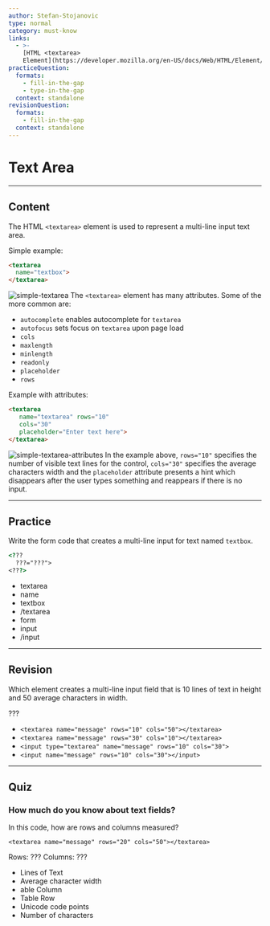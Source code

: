 ```yaml
---
author: Stefan-Stojanovic
type: normal
category: must-know
links:
  - >-
    [HTML <textarea>
    Element](https://developer.mozilla.org/en-US/docs/Web/HTML/Element/textarea){documentation}
practiceQuestion:
  formats:
    - fill-in-the-gap
    - type-in-the-gap
  context: standalone
revisionQuestion:
  formats:
    - fill-in-the-gap
  context: standalone
---
```


# Text Area


---

## Content

The HTML `<textarea>` element is used to represent a multi-line input text area.

Simple example:

```html
<textarea
  name="textbox">
</textarea>
```

![simple-textarea](https://img.enkipro.com/37719384b3886ac680cbe2923df84598.png)
The `<textarea>` element has many attributes. Some of the more common are:

- `autocomplete` enables autocomplete for `textarea`
- `autofocus` sets focus on `textarea` upon page load
- `cols`
- `maxlength`
- `minlength`
- `readonly`
- `placeholder`
- `rows`

Example with attributes:

```html
<textarea
   name="textarea" rows="10"
   cols="30"
   placeholder="Enter text here">
</textarea>
```

![simple-textarea-attributes](https://img.enkipro.com/220982fbfdc4e10a71c73e9dd998b001.png)
In the example above, `rows="10"` specifies the number of visible text lines for the control,  `cols="30"` specifies the average characters width and the `placeholder` attribute presents a hint which disappears after the user types something and reappears if there is no input.


---

## Practice

Write the form code that creates a multi-line input for text named `textbox`.

```html
<???
  ???="???">
<???>
```

- textarea
- name
- textbox
- /textarea
- form
- input
- /input


---

## Revision

Which element creates a multi-line input field that is 10 lines of text in height and 50 average characters in width.

???

- `<textarea name="message" rows="10" cols="50"></textarea>`
- `<textarea name="message" rows="30" cols="10"></textarea>`
- `<input type="textarea" name="message" rows="10" cols="30">`
- `<input name="message" rows="10" cols="30"></input>`


---

## Quiz

### How much do you know about text fields?


In this code, how are rows and columns measured?

`<textarea name="message" rows="20" cols="50"></textarea>`

Rows: ???
Columns: ???

- Lines of Text
- Average character width
- able Column
- Table Row
- Unicode code points
- Number of characters
